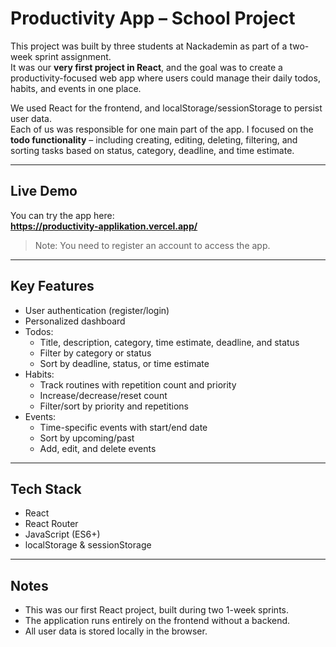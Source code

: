 # Productivity App – School Project

This project was built by three students at Nackademin as part of a two-week sprint assignment.  
It was our **very first project in React**, and the goal was to create a productivity-focused web app where users could manage their daily todos, habits, and events in one place.

We used React for the frontend, and localStorage/sessionStorage to persist user data.  
Each of us was responsible for one main part of the app. I focused on the **todo functionality** – including creating, editing, deleting, filtering, and sorting tasks based on status, category, deadline, and time estimate.

---

## Live Demo

You can try the app here:  
**https://productivity-applikation.vercel.app/**

> Note: You need to register an account to access the app.

---

## Key Features

- User authentication (register/login)
- Personalized dashboard
- Todos:
  - Title, description, category, time estimate, deadline, and status
  - Filter by category or status
  - Sort by deadline, status, or time estimate
- Habits:
  - Track routines with repetition count and priority
  - Increase/decrease/reset count
  - Filter/sort by priority and repetitions
- Events:
  - Time-specific events with start/end date
  - Sort by upcoming/past
  - Add, edit, and delete events

---

## Tech Stack

- React
- React Router
- JavaScript (ES6+)
- localStorage & sessionStorage

---

## Notes

- This was our first React project, built during two 1-week sprints.
- The application runs entirely on the frontend without a backend.
- All user data is stored locally in the browser.
